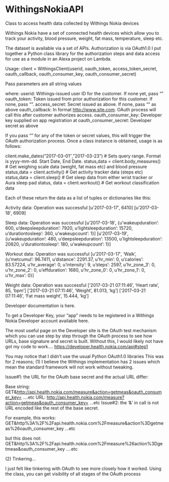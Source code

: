 # WithingsNokiaAPI
Class to access health data collected by Withings Nokia devices

Withings Nokia have a set of connected health devices which allow you to track your activity, blood pressure, weight, fat mass, temperature, sleep etc.

The dataset is available via a set of APIs. Authorization is via OAuth1.0
I put together a Python class library for the authorization steps and data access for use as a module in an Alexa project on Lambda.

Usage:
client = WithingsClient(userid, oauth_token, access_token_secret, oauth_callback, oauth_consumer_key, oauth_consumer_secret)

Pass parameters are all string values

where:
userid: Withings-issued user ID for the customer. If none yet, pass “”
oauth_token: Token issued from prior authorization for this customer. If none, pass “”.
access_secret: Secret issued as above. If none, pass “” as above
oauth_callback: In format http://www.site.com. OAuth process will call this after customer authorizes access.
oauth_consumer_key: Developer key supplied on app registration at
oauth_consumer_secret: Developer secret as above

If you pass “” for any of the token or secret values, this will trigger the OAuth authorization process.
Once a class instance is obtained, usage is as follows:

client.make_dates(“2017-03-01″,”2017-03-23”) # Sets query range. Format is yyyy-mm-dd. Start Date, End Date.
status,data = client.body_measures() # Get weighing scale data (weight, fat mass etc) and blood pressure
status,data = client.activity() # Get activity tracker data (steps etc)
status,data = client.sleep() # Get sleep data from either wrist tracker or Aura sleep pad
status, data = client.workout() # Get workout classification data

Each of these return the data as a list of tuples or dictionaries like this:

Activity data:
Operation was successful
[u’2017-03-17′, 6410]
[u’2017-03-18′, 6909]

Sleep data:
Operation was successful
[u’2017-03-18′, {u’wakeupduration’: 600, u’deepsleepduration’: 7920, u’lightsleepduration’: 15720, u’durationtosleep’: 360, u’wakeupcount’: 1}]
[u’2017-03-19′, {u’wakeupduration’: 480, u’deepsleepduration’: 13500, u’lightsleepduration’: 20820, u’durationtosleep’: 180, u’wakeupcount’: 1}]

Workout data:
Operation was successful
[u’2017-03-17′, ‘Walk’, {u’metcumul’: 96.7411, u’distance’: 2291.37, u’hr_min’: 0, u’calories’: 83.57224, u’hr_average’: 0, u’intensity’: 9, u’steps’: 2597, u’hr_zone_3′: 0, u’hr_zone_2′: 0, u’effduration’: 1680, u’hr_zone_0′: 0, u’hr_zone_1′: 0, u’hr_max’: 0}]

Weight data:
Operation was successful
[‘2017-03-21 07:11:46’, ‘Heart rate’, 85, ‘bpm’]
[‘2017-03-21 07:11:46’, ‘Weight’, 81.013, ‘kg’]
[‘2017-03-21 07:11:46’, ‘Fat mass weight’, 15.444, ‘kg’]

Developer documentation is here.

To get a Developer Key, your “app” needs to be registered in a Withings Nokia Developer account available here.

The most useful page on the Developer site is the OAuth test mechanism which you can use step by step through the OAuth process to see how URLs, base signature and secret is built. Without this, I would likely not have got my code to work….
https://developer.health.nokia.com/api#step1

You may notice that I didn’t use the usual Python OAuth1.0 libraries
This was for 2 reasons;
(1) I believe the Withings implementation has 2 issues which mean the standard framework will not work without tweaking.

Issue#1: the URL for the OAuth base secret and the actual URL differ:

Base string: GET&http://api.health.nokia.com/measure&action=getmeas&oauth_consumer_key= ….etc
URL: http://api.health.nokia.com/measure?action=getmeas&oauth_consumer_key= …etc
Issue#2: the ‘&’ in call is not URL encoded like the rest of the base secret.

For example, this works:
GET&http%3A%2F%2Fapi.health.nokia.com%2Fmeasure&action%3Dgetmeas%26oauth_consumer_key …etc

but this does not:
GET&http%3A%2F%2Fapi.health.nokia.com%2Fmeasure%26action%3Dgetmeas&oauth_consumer_key ….etc

(2) Tinkering…

I just felt like tinkering with OAuth to see more closely how it worked. Using the class, you can get visibility of all stages of the OAuth process
